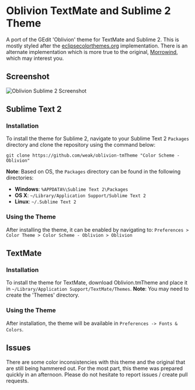 # Oblivion TextMate and Sublime 2 Theme

A port of the GEdit 'Oblivion' theme for TextMate and Sublime 2.  This is mostly styled after the [eclipsecolorthemes.org](http://www.eclipsecolorthemes.org/?view=theme&id=1) implementation.  There is an alternate implementation which is more true to the original, [Morrowind](https://github.com/NateStedman/morrowind), which may interest you.

## Screenshot

![Oblivion Sublime 2 Screenshot](https://github.com/downloads/weak/oblivion-tmTheme/oblivion_preview.png)

## Sublime Text 2

### Installation

To install the theme for Sublime 2, navigate to your Sublime Text 2 `Packages` directory and clone the repository using the command below:

    git clone https://github.com/weak/oblivion-tmTheme "Color Scheme - Oblivion"
    
**Note**: Based on OS, the `Packages` directory can be found in the following directories:
- **Windows**: `%APPDATA%\Sublime Text 2\Packages`
- **OS X**: `~/Library/Application Support/Sublime Text 2`
- **Linux**: `~/.Sublime Text 2`

### Using the Theme

After installing the theme, it can be enabled by navigating to: `Preferences > Color Theme > Color Scheme - Oblivion > Oblivion`

## TextMate

### Installation

To install the theme for TextMate, download Oblivion.tmTheme and place it in `~/Library/Application Support/TextMate/Themes`.  **Note**:  You may need to create the 'Themes' directory.

### Using the Theme

After installation, the theme will be available in `Preferences -> Fonts & Colors`.

## Issues

There are some color inconsistencies with this theme and the original that are still being hammered out.  For the most part, this theme was prepared quickly in an afternoon.  Please do not hesitate to report issues / create pull requests.
